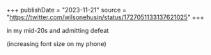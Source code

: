 +++
publishDate = "2023-11-21"
source = "https://twitter.com/wilsonehusin/status/1727051133137621025"
+++

in my mid-20s and admitting defeat

(increasing font size on my phone)
